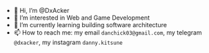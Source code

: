 - 👋 Hi, I’m @DxAcker
- 👀 I’m interested in Web and Game Development
- 🌱 I’m currently learning building software architecture
- 📫 How to reach me: my email `danchick03@gmail.com`, my telegram `@dxacker`, my instagram `danny.kitsune`

<!---
DxAcker/DxAcker is a ✨ special ✨ repository because its `README.md` (this file) appears on your GitHub profile.
You can click the Preview link to take a look at your changes.
--->
